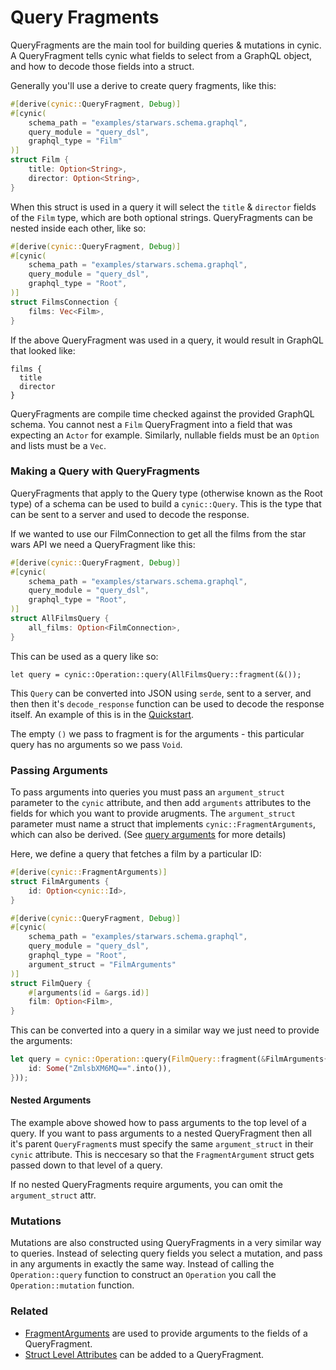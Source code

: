 # Query Fragments

QueryFragments are the main tool for building queries & mutations in cynic. A
QueryFragment tells cynic what fields to select from a GraphQL object, and how
to decode those fields into a struct.

Generally you'll use a derive to create query fragments, like this:

```rust
#[derive(cynic::QueryFragment, Debug)]
#[cynic(
    schema_path = "examples/starwars.schema.graphql",
    query_module = "query_dsl",
    graphql_type = "Film"
)]
struct Film {
    title: Option<String>,
    director: Option<String>,
}
```

When this struct is used in a query it will select the `title` & `director`
fields of the `Film` type, which are both optional strings. QueryFragments can
be nested inside each other, like so:

```rust
#[derive(cynic::QueryFragment, Debug)]
#[cynic(
    schema_path = "examples/starwars.schema.graphql",
    query_module = "query_dsl",
    graphql_type = "Root",
)]
struct FilmsConnection {
    films: Vec<Film>,
}
```

If the above QueryFragment was used in a query, it would result in GraphQL that looked like:

```
films {
  title
  director
}
```

QueryFragments are compile time checked against the provided GraphQL schema.
You cannot nest a `Film` QueryFragment into a field that was expecting an
`Actor` for example. Similarly, nullable fields must be an `Option` and lists
must be a `Vec`.

<!-- TODO: Could maybe put an example error in here? -->

### Making a Query with QueryFragments

QueryFragments that apply to the Query type (otherwise known as the Root type)
of a schema can be used to build a `cynic::Query`. This is the type that can
be sent to a server and used to decode the response.

If we wanted to use our FilmConnection to get all the films from the star wars
API we need a QueryFragment like this:

```rust
#[derive(cynic::QueryFragment, Debug)]
#[cynic(
    schema_path = "examples/starwars.schema.graphql",
    query_module = "query_dsl",
    graphql_type = "Root",
)]
struct AllFilmsQuery {
    all_films: Option<FilmConnection>,
}
```

This can be used as a query like so:

```
let query = cynic::Operation::query(AllFilmsQuery::fragment(&());
```

This `Query` can be converted into JSON using `serde`, sent to a server, and
then then it's `decode_response` function can be used to decode the response
itself. An example of this is in the [Quickstart][quickstart].

The empty `()` we pass to fragment is for the arguments - this particular query
has no arguments so we pass `Void`.

### Passing Arguments

To pass arguments into queries you must pass an `argument_struct` parameter
to the `cynic` attribute, and then add `arguments` attributes to the
fields for which you want to provide arugments. The `argument_struct`
parameter must name a struct that implements `cynic::FragmentArguments`, which
can also be derived. (See [query arguments][1] for more details)

Here, we define a query that fetches a film by a particular ID:

```rust
#[derive(cynic::FragmentArguments)]
struct FilmArguments {
    id: Option<cynic::Id>,
}

#[derive(cynic::QueryFragment, Debug)]
#[cynic(
    schema_path = "examples/starwars.schema.graphql",
    query_module = "query_dsl",
    graphql_type = "Root",
    argument_struct = "FilmArguments"
)]
struct FilmQuery {
    #[arguments(id = &args.id)]
    film: Option<Film>,
}
```

This can be converted into a query in a similar way we just need to provide
the arguments:

```rust
let query = cynic::Operation::query(FilmQuery::fragment(&FilmArguments{
    id: Some("ZmlsbXM6MQ==".into()),
}));
```

#### Nested Arguments

The example above showed how to pass arguments to the top level of a query. If
you want to pass arguments to a nested QueryFragment then all it's parent
`QueryFragment`s must specify the same `argument_struct` in their `cynic`
attribute. This is neccesary so that the `FragmentArgument` struct gets passed
down to that level of a query.

If no nested QueryFragments require arguments, you can omit the
`argument_struct` attr.

### Mutations

Mutations are also constructed using QueryFragments in a very similar way to
queries. Instead of selecting query fields you select a mutation, and pass in
any arguments in exactly the same way. Instead of calling the
`Operation::query` function to construct an `Operation` you call the
`Operation::mutation` function.

<!-- TODO: An example of doing mutations -->

### Related

- [FragmentArguments][1] are used to provide arguments to the fields of a
  QueryFragment.
- [Struct Level Attributes][2] can be added to a QueryFragment.

[1]: ./query-arguments.html
[2]: ../struct-attributes.html
[quickstart]: ../quickstart.html
